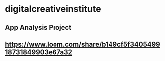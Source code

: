 # digitalcreativeinstitute
## App Analysis Project
## https://www.loom.com/share/b149cf5f340549918731849903e67a32
